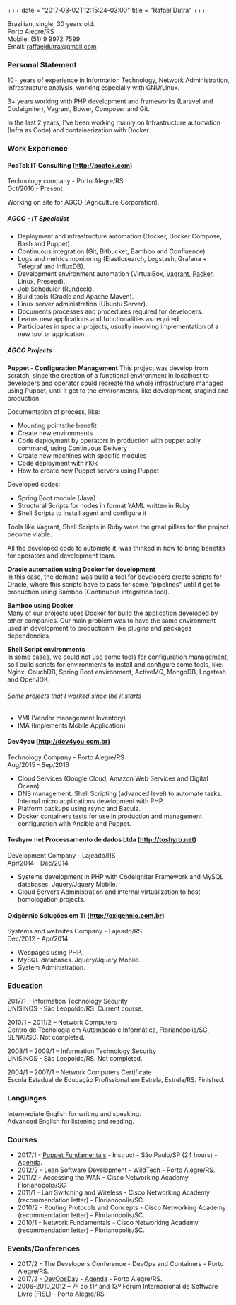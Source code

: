 +++
date = "2017-03-02T12:15:24-03:00"
title = "Rafael Dutra"
+++

Brazilian, single, 30 years old.  
Porto Alegre/RS  
Mobile: (51) 9 9972 7599  
Email: raffaeldutra@gmail.com

### Personal Statement  
10+ years of experience in Information Technology, Network Administration, Infrastructure analysis, working especially with GNU/Linux.

3+ years working with PHP development and frameworks (Laravel and Codeigniter), Vagrant, Bower, Composer and Git.

In the last 2 years, I've been working mainly on Infrastructure automation (Infra as Code) and containerization with Docker.

### Work Experience
#### PoaTek IT Consulting (http://poatek.com)
Technology company - Porto Alegre/RS  
Oct/2016 - Present

Working on site for AGCO (Agriculture Corporation).

##### AGCO - IT Specialist
* Deployment and infrastructure automation (Docker, Docker Compose, Bash and Puppet).
* Continuous integration (Git, Bitbucket, Bamboo and Confluence)
* Logs and metrics monitoring (Elasticsearch, Logstash, Grafana + Telegraf and InfluxDB).
* Development environment automation (VirtualBox, [Vagrant](https://atlas.hashicorp.com/raffaeldutra), [Packer](https://github.com/raffaeldutra/packer), Linux, Preseed).
* Job Scheduler (Rundeck).
* Build tools (Gradle and Apache Maven).
* Linux server administration (Ubuntu Server).
* Documents processes and procedures required for developers.
* Learns new applications and functionalities as required.
* Participates in special projects, usually involving implementation of a new tool or application.  

##### AGCO Projects
**Puppet - Configuration Management**
This project was develop from scratch, since the creation of a functional environment in localhost to developers and operator could recreate the whole infrastructure managed using Puppet, until it get to the environments, like development, stagind and production.

Documentation of process, like:

* Mounting pointsthe benefit
* Create new environments
* Code deployment by operators in production with puppet aplly command, using Continuous Delivery
* Create new machines with specific modules
* Code deployment with r10k
* How to create new Puppet servers using Puppet

Developed codes:

* Spring Boot module (Java)
* Structural Scripts for nodes in format YAML written in Ruby
* Shell Scripts to install agent and configure it

Tools like Vagrant, Shell Scripts in Ruby were the great pillars for the project become viable.

All the developed code to automate it, was thinked in how to bring benefits for operators and development team.

**Oracle automation using Docker for development**  
In this case, the demand was build a tool for developers create scripts for Oracle, where this scripts have to pass for some "pipelines" until it get to production using Bamboo (Continuous integration tool).

**Bamboo using Docker**  
Many of our projects uses Docker for build the application developed by other companies. Our main problem was to have the same environment used in development to productionm like plugins and packages dependencies.

**Shell Script environments**  
In some cases, we could not use some tools for configuration management, so I build scripts for environments to install and configure some tools, like: Nginx, CouchDB, Spring Boot environment, ActiveMQ, MongoDB, Logstash and OpenJDK.

###### Some projects that I worked since the it starts
* VMI (Vendor management Inventory)
* IMA (Implements Mobile Application)

#### Dev4you (http://dev4you.com.br)
Technology Company - Porto Alegre/RS  
Aug/2015 - Sep/2016

* Cloud Services (Google Cloud, Amazon Web Services and Digital Ocean).
* DNS management. Shell Scripting (advanced level) to automate tasks. Internal micro applications development with PHP.
* Platform backups using rsync and Bacula.
* Docker containers tests for use in production and management configuration with Ansible and Puppet.

#### Toshyro.net Processamento de dados Ltda (http://toshyro.net)
Development Company - Lajeado/RS  
Apr/2014 - Dec/2014

* Systems development in PHP with CodeIgniter Framework and MySQL databases. Jquery/Jquery Mobile.
* Cloud Servers Administration and internal virtualization to host homologation projects.

#### Oxigênnio Soluções em TI (http://oxigennio.com.br)  
Systems and websites Company - Lajeado/RS  
Dec/2012 - Apr/2014

* Webpages using PHP.
* MySQL databases. Jquery/Jquery Mobile.
* System Administration.  

### Education
2017/1 – Information Technology Security  
UNISINOS - São Leopoldo/RS. Current course.

2010/1 – 2011/2 – Network Computers  
Centro de Tecnologia em Automação e Informática, Florianópolis/SC, SENAI/SC. Not completed.

2008/1 – 2009/1 – Information Technology Security  
UNISINOS - São Leopoldo/RS. Not completed.

2004/1 – 2007/1 – Network Computers Certificate  
Escola Estadual de Educação Profissional em Estrela, Estrela/RS. Finished.

### Languages
Intermediate English for writing and speaking.  
Advanced English for listening and reading.

### Courses
* 2017/1 - [Puppet Fundamentals](https://drive.google.com/file/d/0B51KxqHg_vABa1ZOWmZVX1loMjA/view?usp=sharing) - Instruct - São Paulo/SP (24 hours) - [Agenda](/page/cv/training/puppet/fundamentals).
* 2012/2 - Lean Software Development - WildTech - Porto Alegre/RS.
* 2011/2 - Accessing the WAN - Cisco Networking Academy - Florianópolis/SC
* 2011/1 - Lan Switching and Wireless - Cisco Networking Academy (recommendation letter) - Florianópolis/SC.
* 2010/2 - Routing Protocols and Concepts - Cisco Networking Academy (recommendation letter) - Florianópolis/SC.
* 2010/1 - Network Fundamentals - Cisco Networking Academy (recommendation letter) - Florianópolis/SC.


### Events/Conferences
* 2017/2 - The Developers Conference - DevOps and Containers - Porto Alegre/RS.
* 2017/2 - [DevOpsDay](https://drive.google.com/file/d/0B51KxqHg_vABTmJSX3hCalZnU2s/view?usp=sharing) - [Agenda](http://poa.devopsdays.com.br/#programacao) - Porto Alegre/RS.
* 2006-2010,2012 – 7º ao 11° and 13º Fórum Internacional de Software Livre (FISL) - Porto Alegre/RS.
